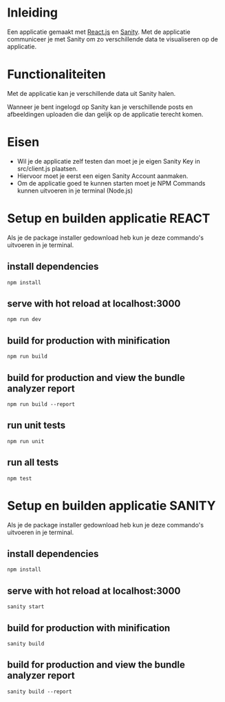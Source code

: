 # Inleiding 
Een applicatie gemaakt met [React.js](https://reactjs.org/) en [Sanity](https://www.sanity.io/). Met de applicatie communiceer je met Sanity om zo verschillende data te visualiseren op de applicatie.

# Functionaliteiten

Met de applicatie kan je verschillende data uit Sanity halen.

Wanneer je bent ingelogd op Sanity kan je verschillende posts en afbeeldingen uploaden die dan gelijk op de applicatie terecht komen.


# Eisen
- Wil je de applicatie zelf testen dan moet je je eigen Sanity Key in src/client.js plaatsen.
- Hiervoor moet je eerst een eigen Sanity Account aanmaken. 
- Om de applicatie goed te kunnen starten moet je NPM Commands kunnen uitvoeren in je terminal (Node.js)



# Setup en builden applicatie REACT
Als je de package installer gedownload heb kun je deze commando's uitvoeren in je terminal.

## install dependencies
```npm install```

## serve with hot reload at localhost:3000
``` npm run dev ```

## build for production with minification
```npm run build```

## build for production and view the bundle analyzer report
```npm run build --report```

## run unit tests
```npm run unit```

## run all tests
```npm test```

# Setup en builden applicatie SANITY
Als je de package installer gedownload heb kun je deze commando's uitvoeren in je terminal.

## install dependencies
```npm install```

## serve with hot reload at localhost:3000
``` sanity start ```

## build for production with minification
```sanity build```

## build for production and view the bundle analyzer report
```sanity build --report```

